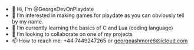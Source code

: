 - 👋 Hi, I’m @GeorgeDevOnPlaydate
- 👀 I’m interested in making games for playdate as you can obviously tell by my name.
- 🌱 I’m currently learning the basics of C and Lua (coding language)
- 💞️ I’m looking to collaborate on one of my projects
- 📫 How to reach me: +44 7449247265 or georgeashmore6@icloud.com

<!---
GeorgeDevOnPlaydate/GeorgeDevOnPlaydate is a ✨ special ✨ repository because its `README.md` (this file) appears on your GitHub profile.
You can click the Preview link to take a look at your changes.
--->
